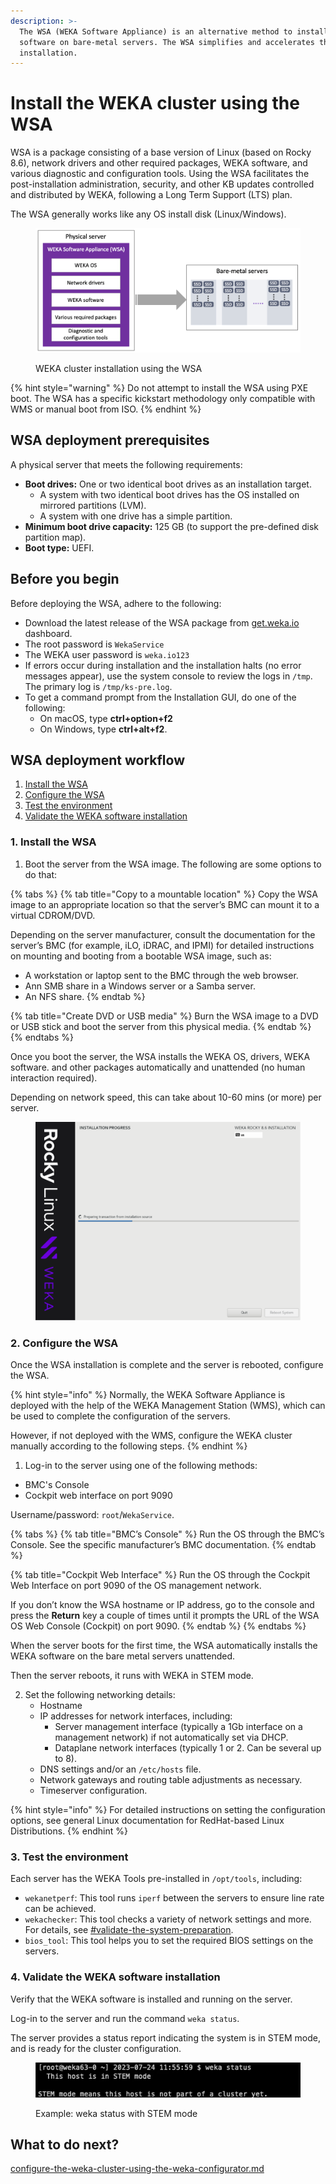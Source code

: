 ```yaml
---
description: >-
  The WSA (WEKA Software Appliance) is an alternative method to install WEKA
  software on bare-metal servers. The WSA simplifies and accelerates the
  installation.
---
```


# Install the WEKA cluster using the WSA

WSA is a package consisting of a base version of Linux (based on Rocky 8.6), network drivers and other required packages, WEKA software, and various diagnostic and configuration tools. Using the WSA facilitates the post-installation administration, security, and other KB updates controlled and distributed by WEKA, following a Long Term Support (LTS) plan.

The WSA generally works like any OS install disk (Linux/Windows).



<figure><img src="../../.gitbook/assets/WSA_overview.png" alt=""><figcaption><p>WEKA cluster installation using the WSA</p></figcaption></figure>

{% hint style="warning" %}
Do not attempt to install the WSA using PXE boot. The WSA has a specific kickstart methodology only compatible with WMS or manual boot from ISO.&#x20;
{% endhint %}

## WSA deployment prerequisites

A physical server that meets the following requirements:

* **Boot drives:** One or two identical boot drives as an installation target.
  * A system with two identical boot drives has the OS installed on mirrored partitions (LVM).
  * A system with one drive has a simple partition.
* **Minimum boot drive capacity:** 125 GB (to support the pre-defined disk partition map).
* **Boot type:** UEFI.

## Before you begin

Before deploying the WSA, adhere to the following:

* Download the latest release of the WSA package from [get.weka.io](https://get.weka.io/ui/dashboard) dashboard.
* The root password is `WekaService`
* The WEKA user password is `weka.io123`
* If errors occur during installation and the installation halts (no error messages appear), use the system console to review the logs in `/tmp`. The primary log is `/tmp/ks-pre.log`.
* To get a command prompt from the Installation GUI, do one of the following:
  * On macOS, type **ctrl+option+f2**&#x20;
  * On Windows, type **ctrl+alt+f2**.

## WSA deployment workflow

1. [Install the WSA](install-the-weka-cluster-using-the-wsa.md#1.-install-the-wsa)
2. [Configure the WSA](install-the-weka-cluster-using-the-wsa.md#id-2.-configure-the-wsa)
3. [Test the environment](install-the-weka-cluster-using-the-wsa.md#id-3.-test-the-environment)
4. [Validate the WEKA software installation](install-the-weka-cluster-using-the-wsa.md#id-4.-validate-the-weka-software-installation)

### 1. Install the WSA

1. Boot the server from the WSA image. The following are some options to do that:

{% tabs %}
{% tab title="Copy to a mountable location" %}
Copy the WSA image to an appropriate location so that the server’s BMC can mount it to a virtual CDROM/DVD.

Depending on the server manufacturer, consult the documentation for the server’s BMC (for example, iLO, iDRAC, and IPMI) for detailed instructions on mounting and booting from a bootable WSA image, such as:

* A workstation or laptop sent to the BMC through the web browser.
* Ann SMB share in a Windows server or a Samba server.
* An NFS share.&#x20;
{% endtab %}

{% tab title="Create DVD or USB media" %}
Burn the WSA image to a DVD or USB stick and boot the server from this physical media.
{% endtab %}
{% endtabs %}

Once you boot the server, the WSA installs the WEKA OS, drivers, WEKA software. and other packages automatically and unattended (no human interaction required).

Depending on network speed, this can take about 10-60 mins (or more) per server.

<figure><img src="../../.gitbook/assets/WMS_install_1.png" alt="" width="563"><figcaption></figcaption></figure>

### 2. Configure the WSA

Once the WSA installation is complete and the server is rebooted, configure the WSA.

{% hint style="info" %}
Normally, the WEKA Software Appliance is deployed with the help of the WEKA Management Station (WMS), which can be used to complete the configuration of the servers.

However, if not deployed with the WMS, configure the WEKA cluster manually according to the following steps.
{% endhint %}

1. Log-in to the server using one of the following methods:

* BMC's Console
* Cockpit web interface on port 9090

Username/password: `root`/`WekaService`.

{% tabs %}
{% tab title="BMC’s Console" %}
Run the OS through the BMC’s Console. See the specific manufacturer’s BMC documentation.
{% endtab %}

{% tab title="Cockpit Web Interface" %}
Run the OS through the Cockpit Web Interface on port 9090 of the OS management network.

If you don’t know the WSA hostname or IP address, go to the console and press the **Return** key a couple of times until it prompts the URL of the WSA OS Web Console (Cockpit) on port 9090.
{% endtab %}
{% endtabs %}

When the server boots for the first time, the WSA automatically installs the WEKA software on the bare metal servers unattended.

Then the server reboots, it runs with WEKA in STEM mode.

2. Set the following networking details:
   * Hostname
   * IP addresses for network interfaces, including:
     * Server management interface (typically a 1Gb interface on a management network) if not automatically set via DHCP.
     * Dataplane network interfaces (typically 1 or 2. Can be several up to 8).
   * DNS settings and/or an `/etc/hosts` file.
   * Network gateways and routing table adjustments as necessary.
   * Timeserver configuration.

{% hint style="info" %}
For detailed instructions on setting the configuration options, see general Linux documentation for RedHat-based Linux Distributions.
{% endhint %}

### 3. Test the environment

Each server has the WEKA Tools pre-installed in `/opt/tools`, including:

* `wekanetperf`: This tool runs `iperf` between the servers to ensure line rate can be achieved.
* `wekachecker`: This tool checks a variety of network settings and more. For details, see [#validate-the-system-preparation](setting-up-the-hosts/#validate-the-system-preparation "mention").
* `bios_tool`: This tool helps you to set the required BIOS settings on the servers.

### 4. Validate the WEKA software installation

Verify that the WEKA software is installed and running on the server.

Log-in to the server and run the command `weka status`.

The server provides a status report indicating the system is in STEM mode, and is ready for the cluster configuration.

<figure><img src="../../.gitbook/assets/WSA_STEM_mode.png" alt=""><figcaption><p>Example: weka status with STEM mode</p></figcaption></figure>

## What to do next?

[configure-the-weka-cluster-using-the-weka-configurator.md](configure-the-weka-cluster-using-the-weka-configurator.md "mention")
